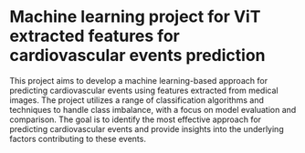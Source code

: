 # Machine learning project for ViT extracted features for cardiovascular events prediction

This project aims to develop a machine learning-based approach for predicting cardiovascular events using features extracted from medical images. The project utilizes a range of classification algorithms and techniques to handle class imbalance, with a focus on model evaluation and comparison. The goal is to identify the most effective approach for predicting cardiovascular events and provide insights into the underlying factors contributing to these events.